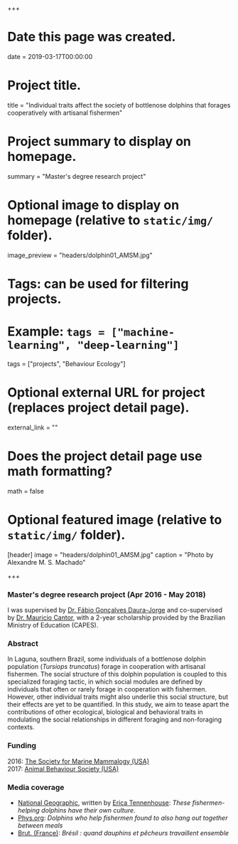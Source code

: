 +++
# Date this page was created.
date = 2019-03-17T00:00:00

# Project title.
title = "Individual traits affect the society of bottlenose dolphins that forages cooperatively with artisanal fishermen"

# Project summary to display on homepage.
summary = "Master's degree research project"

# Optional image to display on homepage (relative to `static/img/` folder).
image_preview = "headers/dolphin01_AMSM.jpg"

# Tags: can be used for filtering projects.
# Example: `tags = ["machine-learning", "deep-learning"]`
tags = ["projects", "Behaviour Ecology"]

# Optional external URL for project (replaces project detail page).
external_link = ""

# Does the project detail page use math formatting?
math = false

# Optional featured image (relative to `static/img/` folder).
[header]
image = "headers/dolphin01_AMSM.jpg"
caption = "Photo by Alexandre M. S. Machado"

+++

### Master's degree research project (Apr 2016 - May 2018)

I was supervised by [Dr. Fábio Gonçalves Daura-Jorge](http://buscatextual.cnpq.br/buscatextual/visualizacv.do?metodo=apresentar&id=K4773176H3) and co-supervised by [Dr. Mauricio Cantor](https://cantor.weebly.com), with a 2-year scholarship provided by the Brazilian Ministry of Education (CAPES).

### Abstract

In Laguna, southern Brazil, some individuals of a bottlenose dolphin population (*Tursiops truncatus*) forage in cooperation with artisanal fishermen. The social structure of this dolphin population is coupled to this specialized foraging tactic, in which social modules are defined by individuals that often or rarely forage in cooperation with fishermen. However, other individual traits might also underlie this social structure, but their effects are yet to be quantified. In this study, we aim to tease apart the contributions of other ecological, biological and behavioral traits in modulating the social relationships in different foraging and non-foraging contexts.

### Funding

2016: [The Society for Marine Mammalogy (USA)](https://www.marinemammalscience.org/)      
2017: [Animal Behaviour Society (USA)](http://www.animalbehaviorsociety.org/web/index.php)

### Media coverage

- [National Geographic](https://www.nationalgeographic.com/animals/2019/04/dolphins-fishermen-brazil-culture/), written by [Erica Tennenhouse](https://ericatennenhouse.com/): *These fishermen-helping dolphins have their own culture*.
- [Phys.org](https://phys.org/news/2019-04-dolphins-fishermen-meals.html): *Dolphins who help fishermen found to also hang out together between meals*
- [Brut. (France)](https://www.brut.media/fr/international/bresil-quand-dauphins-et-pecheurs-travaillent-ensemble-56cd0fb7-d9d4-4048-a20d-53e382da2140): *Brésil : quand dauphins et pêcheurs travaillent ensemble*